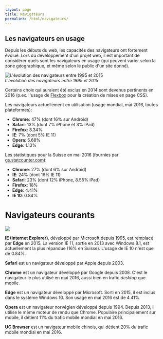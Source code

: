 ```yaml
---
layout: page
title: Navigateurs
permalink: /html/navigateurs/
---
```

## Les navigateurs en usage

Depuis les débuts du web, les capacités des navigateurs ont fortement évolué. Lors du développement d'un projet web, il est important de considérer quels sont les navigateurs en usage (qui peuvent varier selon la zone géographique, et même selon le public d'un site donné). 

![L'évolution des navigateurs entre 1995 et 2015](/cours-html/img/navigateurs-timeline.png)    
*L'évolution des navigateurs entre 1995 et 2015*

Certains choix qui auraient été exclus en 2014 sont devenus pertinents en 2016 (p.ex. l'usage de [Flexbox](/cours-web/css/layout#une-nouvelle-approche-flexbox) pour la création de mises en page CSS).

Les navigateurs actuellement en utilisation (usage mondial, mai 2016, toutes plateformes):

* **Chrome**: 47% (dont 16% sur Android)
* **Safari**: 13% (dont 7% iPhone et 3% iPad)
* **Firefox**: 8.34%
* **IE**: 7% (dont 5% IE 11)
* **Opera**: 5.68%
* **Edge**: 1.13%

Les statistiques pour la Suisse en mai 2016 (fournies par [gs.statcounter.com](http://gs.statcounter.com/#browser-CH-monthly-201604-201605-bar)):

* **Chrome**: 27% (dont 6% sur Android)
* **IE**: 24% (dont 16% IE 11)
* **Safari**: 23% (dont 12% iPhone, 8.55% iPad)
* **Firefox**: 18%
* **Edge**: 4.41%
* **IE 10**: 0.84%

Navigateurs courants
=== 

![](/cours-html/img/navigateurs.jpg)


**IE (Internet Explorer)**, développé par Microsoft depuis 1995, est remplacé par **Edge** en 2015. La version IE 11, sortie en 2013 avec Windows 8.1, est actuellement la plus répandue (16% en Suisse). L'usage de IE 10 n'est que de 0.84%.

**Safari** est un navigateur développé par Apple depuis 2003.

**Chrome** est un navigateur développé par Google depuis 2008. C'est le navigateur le plus utilisé en mai 2016, aussi bien en trafic *desktop* que mobile.

**Edge** est un navigateur développé par Microsoft. Sorti en 2015, il est inclus dans le système Windows 10. Son usage en mai 2016 est de 4.41%.

**Opera** est un navigateur norvégien développé depuis 1994. Depuis 2013, il utilise le même moteur de rendu que Chrome. Populaire principalement sur mobile, il détient 11% du trafic mobile mondial en mai 2016.

**UC Browser** est un navigateur mobile chinois, qui détient 20% du trafic mobile mondial en mai 2016.


